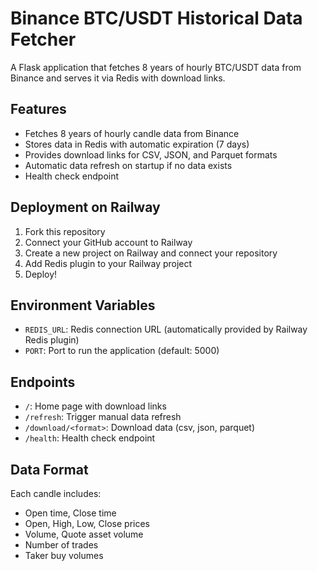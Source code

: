 # Binance BTC/USDT Historical Data Fetcher

A Flask application that fetches 8 years of hourly BTC/USDT data from Binance and serves it via Redis with download links.

## Features

- Fetches 8 years of hourly candle data from Binance
- Stores data in Redis with automatic expiration (7 days)
- Provides download links for CSV, JSON, and Parquet formats
- Automatic data refresh on startup if no data exists
- Health check endpoint

## Deployment on Railway

1. Fork this repository
2. Connect your GitHub account to Railway
3. Create a new project on Railway and connect your repository
4. Add Redis plugin to your Railway project
5. Deploy!

## Environment Variables

- `REDIS_URL`: Redis connection URL (automatically provided by Railway Redis plugin)
- `PORT`: Port to run the application (default: 5000)

## Endpoints

- `/`: Home page with download links
- `/refresh`: Trigger manual data refresh
- `/download/<format>`: Download data (csv, json, parquet)
- `/health`: Health check endpoint

## Data Format

Each candle includes:
- Open time, Close time
- Open, High, Low, Close prices
- Volume, Quote asset volume
- Number of trades
- Taker buy volumes
